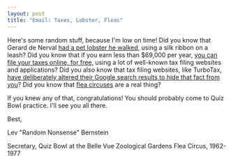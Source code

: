 ```yaml
---
layout: post
title: "Email: Taxes, Lobster, Fleas"
---
```


Here's some random stuff, because I'm low on time! Did you know that Gerard de Nerval [had a pet lobster he walked](https://en.wikipedia.org/wiki/G%C3%A9rard_de_Nerval#Travels), using a silk ribbon on a leash? Did you know that if you earn less than $69,000 per year, [you can file your taxes online, for free](https://www.irs.gov/filing/free-file-do-your-federal-taxes-for-free), using a lot of well-known tax filing websites and applications? Did you also know that tax filing websites, like TurboTax, [have deliberately altered their Google search results to hide that fact from you](https://www.propublica.org/article/turbotax-deliberately-hides-its-free-file-page-from-search-engines)? Did you know that [flea circuses](https://en.wikipedia.org/wiki/Flea_circus) are a real thing?

If you knew any of that, congratulations! You should probably come to Quiz Bowl practice. I'll see you all there.

Best,

Lev "Random Nonsense" Bernstein

Secretary, Quiz Bowl at the Belle Vue Zoological Gardens Flea Circus, 1962-1977